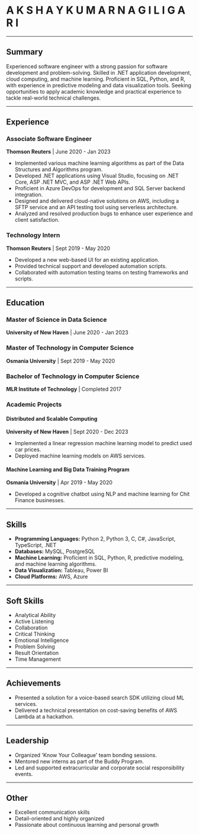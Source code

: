 # A K S H A Y  K U M A R  N A G I L I G A R I

---

## Summary

Experienced software engineer with a strong passion for software development and problem-solving. Skilled in .NET application development, cloud computing, and machine learning. Proficient in SQL, Python, and R, with experience in predictive modeling and data visualization tools. Seeking opportunities to apply academic knowledge and practical experience to tackle real-world technical challenges.

---

## Experience

### Associate Software Engineer
**Thomson Reuters** | June 2020 - Jan 2023
- Implemented various machine learning algorithms as part of the Data Structures and Algorithms program.
- Developed .NET applications using Visual Studio, focusing on .NET Core, ASP .NET MVC, and ASP .NET Web APIs.
- Proficient in Azure DevOps for development and SQL Server backend integration.
- Designed and delivered cloud-native solutions on AWS, including a SFTP service and an API testing tool using serverless architecture.
- Analyzed and resolved production bugs to enhance user experience and client satisfaction.

### Technology Intern
**Thomson Reuters** | Sept 2019 - May 2020
- Developed a new web-based UI for an existing application.
- Provided technical support and developed automation scripts.
- Collaborated with automation testing teams on testing frameworks and scripts.

---

## Education

### Master of Science in Data Science
**University of New Haven** | June 2020 - Jan 2023

### Master of Technology in Computer Science
**Osmania University** | Sept 2019 - May 2020

### Bachelor of Technology in Computer Science
**MLR Institute of Technology** | Completed 2017

### Academic Projects

#### Distributed and Scalable Computing
**University of New Haven** | Sept 2020 - Dec 2023
- Implemented a linear regression machine learning model to predict used car prices.
- Deployed machine learning models on AWS services.

#### Machine Learning and Big Data Training Program
**Osmania University** | Apr 2019 - May 2020
- Developed a cognitive chatbot using NLP and machine learning for Chit Finance businesses.

---

## Skills

- **Programming Languages:** Python 2, Python 3, C, C#, JavaScript, TypeScript, .NET
- **Databases:** MySQL, PostgreSQL
- **Machine Learning:** Proficient in SQL, Python, R, predictive modeling, and machine learning algorithms.
- **Data Visualization:** Tableau, Power BI
- **Cloud Platforms:** AWS, Azure

---

## Soft Skills

- Analytical Ability
- Active Listening
- Collaboration
- Critical Thinking
- Emotional Intelligence
- Problem Solving
- Result Orientation
- Time Management

---

## Achievements

- Presented a solution for a voice-based search SDK utilizing cloud ML services.
- Delivered a technical presentation on cost-saving benefits of AWS Lambda at a hackathon.

---

## Leadership

- Organized 'Know Your Colleague' team bonding sessions.
- Mentored new interns as part of the Buddy Program.
- Led and supported extracurricular and corporate social responsibility events.

---

## Other

- Excellent communication skills
- Detail-oriented and highly organized
- Passionate about continuous learning and personal growth



